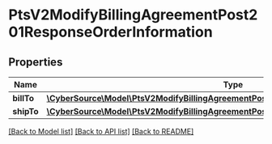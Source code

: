 # PtsV2ModifyBillingAgreementPost201ResponseOrderInformation

## Properties
Name | Type | Description | Notes
------------ | ------------- | ------------- | -------------
**billTo** | [**\CyberSource\Model\PtsV2ModifyBillingAgreementPost201ResponseOrderInformationBillTo**](PtsV2ModifyBillingAgreementPost201ResponseOrderInformationBillTo.md) |  | [optional] 
**shipTo** | [**\CyberSource\Model\PtsV2ModifyBillingAgreementPost201ResponseOrderInformationShipTo**](PtsV2ModifyBillingAgreementPost201ResponseOrderInformationShipTo.md) |  | [optional] 

[[Back to Model list]](../README.md#documentation-for-models) [[Back to API list]](../README.md#documentation-for-api-endpoints) [[Back to README]](../README.md)


